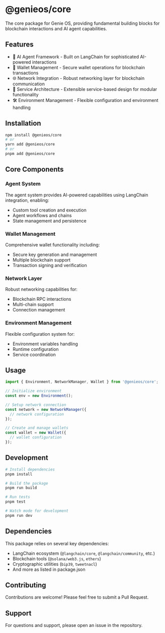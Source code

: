 # @genieos/core

The core package for Genie OS, providing fundamental building blocks for blockchain interactions and AI agent capabilities.

## Features

- 🤖 AI Agent Framework - Built on LangChain for sophisticated AI-powered interactions
- 🔐 Wallet Management - Secure wallet operations for blockchain transactions
- 🌐 Network Integration - Robust networking layer for blockchain communication
- 🔧 Service Architecture - Extensible service-based design for modular functionality
- 🛠 Environment Management - Flexible configuration and environment handling

## Installation

```bash
npm install @genieos/core
# or
yarn add @genieos/core
# or
pnpm add @genieos/core
```

## Core Components

### Agent System
The agent system provides AI-powered capabilities using LangChain integration, enabling:
- Custom tool creation and execution
- Agent workflows and chains
- State management and persistence

### Wallet Management
Comprehensive wallet functionality including:
- Secure key generation and management
- Multiple blockchain support
- Transaction signing and verification

### Network Layer
Robust networking capabilities for:
- Blockchain RPC interactions
- Multi-chain support
- Connection management

### Environment Management
Flexible configuration system for:
- Environment variables handling
- Runtime configuration
- Service coordination

## Usage

```typescript
import { Environment, NetworkManager, Wallet } from '@genieos/core';

// Initialize environment
const env = new Environment();

// Setup network connection
const network = new NetworkManager({
  // network configuration
});

// Create and manage wallets
const wallet = new Wallet({
  // wallet configuration
});
```

## Development

```bash
# Install dependencies
pnpm install

# Build the package
pnpm run build

# Run tests
pnpm test

# Watch mode for development
pnpm run dev
```

## Dependencies

This package relies on several key dependencies:
- LangChain ecosystem (`@langchain/core`, `@langchain/community`, etc.)
- Blockchain tools (`@solana/web3.js`, `ethers`)
- Cryptographic utilities (`bip39`, `tweetnacl`)
- And more as listed in package.json

## Contributing

Contributions are welcome! Please feel free to submit a Pull Request.

## Support

For questions and support, please open an issue in the repository.
